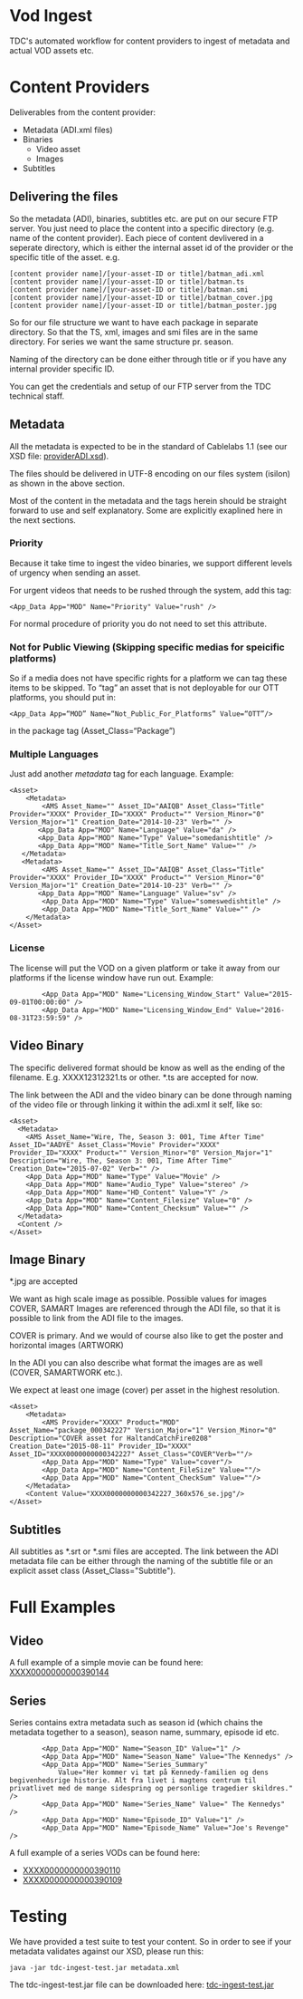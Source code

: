 # Vod Ingest
TDC's automated workflow for content providers to ingest of metadata and actual VOD assets etc.


# Content Providers


Deliverables from the content provider:

* Metadata (ADI.xml files)
* Binaries
	* Video asset
	* Images
* Subtitles

## Delivering the files

So the metadata (ADI), binaries, subtitles etc. are put on our secure FTP server.
You just need to place the content into a specific directory (e.g. name of the content provider). Each piece of content devlivered in a seperate directory, which is either the internal asset id of the provider or the specific title of the asset. e.g. 

	[content provider name]/[your-asset-ID or title]/batman_adi.xml
	[content provider name]/[your-asset-ID or title]/batman.ts
	[content provider name]/[your-asset-ID or title]/batman.smi
	[content provider name]/[your-asset-ID or title]/batman_cover.jpg
	[content provider name]/[your-asset-ID or title]/batman_poster.jpg

So for our file structure we want to have each package in separate directory.
So that the TS, xml, images and smi files are in the same directory.
For series we want the same structure pr. season. 

Naming of the directory can be done either through title or if you have any internal provider specific ID.

You can get the credentials and setup of our FTP server from the TDC technical staff.

## Metadata
All the metadata is expected to be in the standard of Cablelabs 1.1 (see our XSD file: [providerADI.xsd](src/main/resource/providerADI.xsd?raw=true)). 

The files should be delivered in UTF-8 encoding on our files system (isilon) as shown in the above section.

Most of the content in the metadata and the tags herein should be straight forward to use and self explanatory. Some are explicitly exaplined here in the next sections.


### Priority
Because it take time to ingest the video binaries, we support different levels of urgency when sending an asset. 

For urgent videos that needs to be rushed through the system, add this tag:

	<App_Data App="MOD" Name="Priority" Value="rush" />

For normal procedure of priority you do not need to set this attribute.

### Not for Public Viewing (Skipping specific medias for speicific platforms)

So if a media does not have specific rights for a platform we can tag these items to be skipped.
To “tag” an asset that is not deployable for our OTT platforms, you should put in:

	<App_Data App=“MOD” Name=“Not_Public_For_Platforms” Value=“OTT”/>

in the package tag (Asset_Class=“Package”)

### Multiple Languages

Just add another *metadata* tag for each language.
Example:

	<Asset>
   		<Metadata>   
    		<AMS Asset_Name="" Asset_ID="AAIQB" Asset_Class="Title" Provider="XXXX" Provider_ID="XXXX" Product="" Version_Minor="0" Version_Major="1" Creation_Date="2014-10-23" Verb="" />
		   <App_Data App="MOD" Name="Language" Value="da" />     
		   <App_Data App="MOD" Name="Type" Value="somedanishtitle" />
		   <App_Data App="MOD" Name="Title_Sort_Name" Value="" />
	   </Metadata>
	   <Metadata>      
			<AMS Asset_Name="" Asset_ID="AAIQB" Asset_Class="Title" Provider="XXXX" Provider_ID="XXXX" Product="" Version_Minor="0" Version_Major="1" Creation_Date="2014-10-23" Verb="" /> 
		   <App_Data App="MOD" Name="Language" Value="sv" />
     		<App_Data App="MOD" Name="Type" Value="someswedishtitle" />
			<App_Data App="MOD" Name="Title_Sort_Name" Value="" />
		</Metadata>
	</Asset>


### License 
The license will put the VOD on a given platform or take it away from our platforms if the license window have run out. Example:

			<App_Data App="MOD" Name="Licensing_Window_Start" Value="2015-09-01T00:00:00" />
			<App_Data App="MOD" Name="Licensing_Window_End" Value="2016-08-31T23:59:59" />
				


## Video Binary
The specific delivered format should be know as well as the ending of the filename. E.g. XXXX12312321.ts or other. *.ts are accepted for now.

The link between the ADI and the video binary can be done through naming of the video file or through linking it within the adi.xml it self, like so:

	<Asset>
      <Metadata>
        <AMS Asset_Name="Wire, The, Season 3: 001, Time After Time" Asset_ID="AADYE" Asset_Class="Movie" Provider="XXXX" Provider_ID="XXXX" Product="" Version_Minor="0" Version_Major="1" Description="Wire, The, Season 3: 001, Time After Time" Creation_Date="2015-07-02" Verb="" />
        <App_Data App="MOD" Name="Type" Value="Movie" />
        <App_Data App="MOD" Name="Audio_Type" Value="stereo" />
        <App_Data App="MOD" Name="HD_Content" Value="Y" />
        <App_Data App="MOD" Name="Content_Filesize" Value="0" />
        <App_Data App="MOD" Name="Content_Checksum" Value="" />
      </Metadata>
      <Content />
    </Asset>

## Image Binary

*.jpg are accepted

We want as high scale image as possible. Possible values for images COVER, SAMART
Images are referenced through the ADI file, so that it is possible to link from the ADI file to the images.

COVER is primary. And we would of course also like to get the poster and horizontal images (ARTWORK)

In the ADI you can also describe what format the images are as well (COVER, SAMARTWORK etc.). 

We expect at least one image (cover) per asset in the highest resolution.

	<Asset>
		<Metadata>
			<AMS Provider="XXXX" Product="MOD" Asset_Name="package_000342227" Version_Major="1" Version_Minor="0" Description="COVER asset for HaltandCatchFire0208" Creation_Date="2015-08-11" Provider_ID="XXXX" Asset_ID="XXXX0000000000342227" Asset_Class="COVER"Verb=""/>
			<App_Data App="MOD" Name="Type" Value="cover"/>
			<App_Data App="MOD" Name="Content_FileSize" Value=""/>
			<App_Data App="MOD" Name="Content_CheckSum" Value=""/>
		</Metadata>
		<Content Value="XXXX0000000000342227_360x576_se.jpg"/>
	</Asset>


## Subtitles 

All subtitles as *.srt or *.smi files are accepted. The link between the ADI metadata file can be either through the naming of the subtitle file or an explicit asset class (Asset_Class="Subtitle").

# Full Examples

## Video



A full example of a simple movie can be found here: [XXXX0000000000390144](src/main/resources/XXXX0000000000390144/?raw=true)

## Series
Series contains extra metadata such as season id (which chains the metadata together to a season), season name, summary, episode id etc. 

			<App_Data App="MOD" Name="Season_ID" Value="1" />
			<App_Data App="MOD" Name="Season_Name" Value="The Kennedys" />
			<App_Data App="MOD" Name="Series_Summary"
				Value="Her kommer vi tæt på Kennedy-familien og dens begivenhedsrige historie. Alt fra livet i magtens centrum til privatlivet med de mange sidespring og personlige tragedier skildres." />
			<App_Data App="MOD" Name="Series_Name" Value=" The Kennedys" />
			<App_Data App="MOD" Name="Episode_ID" Value="1" />
			<App_Data App="MOD" Name="Episode_Name" Value="Joe's Revenge" />

A full example of a series VODs can be found here: 

* [XXXX0000000000390110](src/main/resources/XXXX0000000000390110/?raw=true)
* [XXXX0000000000390109](src/main/resources/XXXX0000000000390109/?raw=true)

# Testing
We have provided a test suite to test your content. So in order to see if your metadata validates against our XSD, please run this:

	java -jar tdc-ingest-test.jar metadata.xml
	
The tdc-ingest-test.jar file can be downloaded here: [tdc-ingest-test.jar](build/tdc-ingest-test.jar?raw=true)